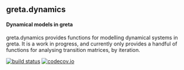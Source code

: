## greta.dynamics

#### Dynamical models in greta

greta.dynamics provides functions for modelling dynamical systems in greta. It is a work in progress, and currently only provides a handful of functions for analysing transition matrices, by iteration. 

[![build status](https://travis-ci.org/greta-dev/greta.dynamics.svg?branch=master)](https://travis-ci.org/greta-dev/greta.dynamics)
[![codecov.io](https://codecov.io/github/greta-dev/greta.dynamics/coverage.svg?branch=master)](https://codecov.io/github/greta-dev/greta.dynamics?branch=master)
